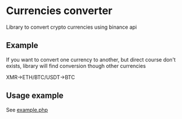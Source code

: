 # Currencies converter

Library to convert crypto currencies using binance api

## Example

If you want to convert one currency to another, but direct course don't exists, library will find conversion though other currencies

XMR->ETH/BTC/USDT->BTC

## Usage example

See [example.php](example.php)